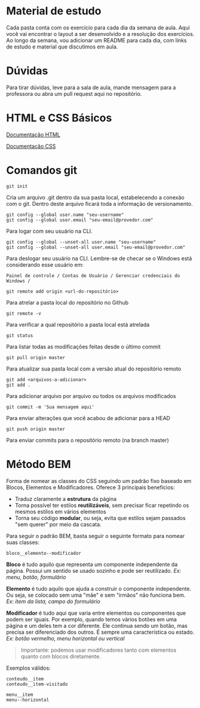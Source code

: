 # Material de estudo

Cada pasta conta com os exercício para cada dia da semana de aula. Aqui você vai encontrar o layout a ser desenvolvido e a resolução dos exercícios. Ao longo da semana, vou adicionar um README para cada dia, com links de estudo e material que discutimos em aula.

# Dúvidas

Para tirar dúvidas, leve para a sala de aula, mande mensagem para a professora ou abra um pull request aqui no repositório.

# HTML e CSS Básicos

[Documentação HTML](https://developer.mozilla.org/pt-BR/docs/Web/HTML)

[Documentação CSS](https://developer.mozilla.org/pt-BR/docs/Web/CSS)


# Comandos git
```
git init
```
Cria um arquivo .git dentro da sua pasta local, estabelecendo a conexão com o git. Dentro deste arquivo ficará toda a informação de versionamento.


```
git config --global user.name "seu-username"
git config --global user.email "seu-email@provedor.com"
```
Para logar com seu usuário na CLI. 

```
git config --global --unset-all user.name "seu-username"
git config --global --unset-all user.email "seu-email@provedor.com"
```
Para deslogar seu usuário na CLI. Lembre-se de checar se o Windows está considerando esse usuário em:

````Painel de controle / Contas de Usuário / Gerenciar credenciais do Windows /````

```
git remote add origin <url-do-repositório>
```
Para atrelar a pasta local do repositório no Github

```
git remote -v
```
Para verificar a qual repositório a pasta local está atrelada

```
git status
```
Para listar todas as modificações feitas desde o último commit

```
git pull origin master
```
Para atualizar sua pasta local com a versão atual do repositório remoto

```
git add <arquivos-a-adicionar>
git add .
```
Para adicionar arquivo por arquivo ou todos os arquivos modificados

```
git commit -m 'Sua mensagem aqui'
```
Para enviar alterações que você acabou de adicionar para a HEAD

```
git push origin master
```

Para enviar commits para o repositório remoto (na branch master)

# Método BEM

Forma de nomear as classes do CSS seguindo um padrão fixo baseado em Blocos, Elementos e Modificadores. Oferece 3 principais benefícios:


* Traduz claramente a **estrutura** da página
* Torna possível ter estilos **reutilizáveis**, sem precisar ficar repetindo os mesmos estilos em vários elementos
* Torna seu código **modular**, ou seja, evita que estilos sejam passados "sem querer" por meio da cascata.


Para seguir o padrão BEM, basta seguir o seguinte formato para nomear suas classes:

```
bloco__elemento--modificador
```

**Bloco** é tudo aquilo que representa um componente independente da página. Possui um sentido se usado sozinho e pode ser reutilizado.
*Ex: menu, botão, formulário*


**Elemento** é tudo aquilo que ajuda a construir o componente independente. Ou seja, se colocado sem uma "mãe" e sem "irmãos" não funciona bem.
*Ex: item da lista, campo do formulário*


**Modificador** é tudo aqui que varia entre elementos ou componentes que podem ser iguais. Por exemplo, quando temos vários botões em uma página e um deles tem a cor diferente. Ele continua sendo um botão, mas precisa ser diferenciado dos outros. É sempre uma característica ou estado.
*Ex: botão vermelho, menu horizontal ou vertical*


> Importante: podemos usar modificadores tanto com elementos quanto com blocos diretamente.


Exemplos válidos:

```
conteudo__item
conteudo__item-visitado
```

```
menu__item
menu--horizontal
```

